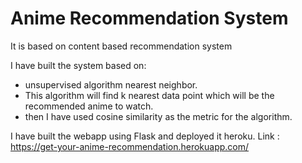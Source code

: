 # Anime Recommendation System
It is based on content based recommendation system

I have built the system based on:
   * unsupervised algorithm nearest neighbor.
   * This algorithm will find k nearest data point which will be the recommended anime to watch.
   * then I have used cosine similarity as the metric for the algorithm.

I have built the webapp using Flask and deployed it heroku.
Link : https://get-your-anime-recommendation.herokuapp.com/
  


